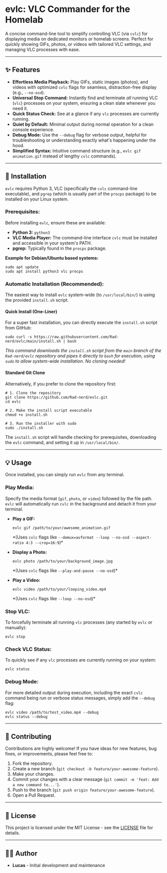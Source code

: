 evlc: VLC Commander for the Homelab
===================================

A concise command-line tool to simplify controlling VLC (via `cvlc`) for displaying media on dedicated monitors or homelab screens. Perfect for quickly showing GIFs, photos, or videos with tailored VLC settings, and managing VLC processes with ease.

* * *

✨ Features
----------

*   **Effortless Media Playback:** Play GIFs, static images (photos), and videos with optimized `cvlc` flags for seamless, distraction-free display (e.g., `--no-osd`).
*   **Universal Stop Command:** Instantly find and terminate _all_ running VLC (`vlc`) processes on your system, ensuring a clean slate whenever you need it.
*   **Quick Status Check:** See at a glance if any `vlc` processes are currently running.
*   **Quiet by Default:** Minimal output during normal operation for a clean console experience.
*   **Debug Mode:** Use the `--debug` flag for verbose output, helpful for troubleshooting or understanding exactly what's happening under the hood.
*   **Simplified Syntax:** Intuitive command structure (e.g., `evlc gif animation.gif` instead of lengthy `cvlc` commands).

* * *

🚀 Installation
---------------

`evlc` requires Python 3, VLC (specifically the `cvlc` command-line executable), and `pgrep` (which is usually part of the `procps` package) to be installed on your Linux system.

### Prerequisites:

Before installing `evlc`, ensure these are available:

*   **Python 3:** `python3`
*   **VLC Media Player:** The command-line interface `cvlc` must be installed and accessible in your system's PATH.
*   **pgrep:** Typically found in the `procps` package.

**Example for Debian/Ubuntu based systems:**

    sudo apt update
    sudo apt install python3 vlc procps
    

### Automatic Installation (Recommended):

The easiest way to install `evlc` system-wide (to `/usr/local/bin/`) is using the provided `install.sh` script.

#### Quick Install (One-Liner)

For a super fast installation, you can directly execute the `install.sh` script from GitHub:

    sudo curl -s https://raw.githubusercontent.com/Rad-nerd/evlc/main/install.sh | bash
    

_This command downloads the `install.sh` script from the `main` branch of the `Rad-nerd/evlc` repository and pipes it directly to `bash` for execution, using `sudo` to allow system-wide installation. No cloning needed!_

#### Standard Git Clone

Alternatively, if you prefer to clone the repository first:

    # 1. Clone the repository
    git clone https://github.com/Rad-nerd/evlc.git
    cd evlc
    
    # 2. Make the install script executable
    chmod +x install.sh
    
    # 3. Run the installer with sudo
    sudo ./install.sh
    

The `install.sh` script will handle checking for prerequisites, downloading the `evlc` command, and setting it up in `/usr/local/bin/`.

* * *

💡 Usage
--------

Once installed, you can simply run `evlc` from any terminal.

### Play Media:

Specify the media format (`gif`, `photo`, or `video`) followed by the file path. `evlc` will automatically run `cvlc` in the background and detach it from your terminal.

*   **Play a GIF:**
    
        evlc gif /path/to/your/awesome_animation.gif
        
    
    \*(Uses `cvlc` flags like `--demux=avformat --loop --no-osd --aspect-ratio 4:3 --crop=16:9`)\*
    
*   **Display a Photo:**
    
        evlc photo /path/to/your/background_image.jpg
        
    
    \*(Uses `cvlc` flags like `--play-and-pause --no-osd`)\*
    
*   **Play a Video:**
    
        evlc video /path/to/your/looping_video.mp4
        
    
    \*(Uses `cvlc` flags like `--loop --no-osd`)\*
    

### Stop VLC:

To forcefully terminate all running `vlc` processes (any started by `evlc` or manually):

    evlc stop
    

### Check VLC Status:

To quickly see if any `vlc` processes are currently running on your system:

    evlc status
    

### Debug Mode:

For more detailed output during execution, including the exact `cvlc` command being run or verbose status messages, simply add the `--debug` flag:

    evlc video /path/to/test_video.mp4 --debug
    evlc status --debug
    

* * *

🤝 Contributing
---------------

Contributions are highly welcome! If you have ideas for new features, bug fixes, or improvements, please feel free to:

1.  Fork the repository.
2.  Create a new branch (`git checkout -b feature/your-awesome-feature`).
3.  Make your changes.
4.  Commit your changes with a clear message (`git commit -m 'feat: Add a new command to...'`).
5.  Push to the branch (`git push origin feature/your-awesome-feature`).
6.  Open a Pull Request.

* * *

📄 License
----------

This project is licensed under the MIT License - see the [LICENSE](LICENSE) file for details.

* * *

👨‍💻 Author
------------

*   **Lucas** - Initial development and maintenance
